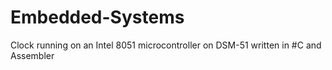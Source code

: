 # Embedded-Systems
Clock running on an Intel 8051 microcontroller on DSM-51 written in #C and Assembler
